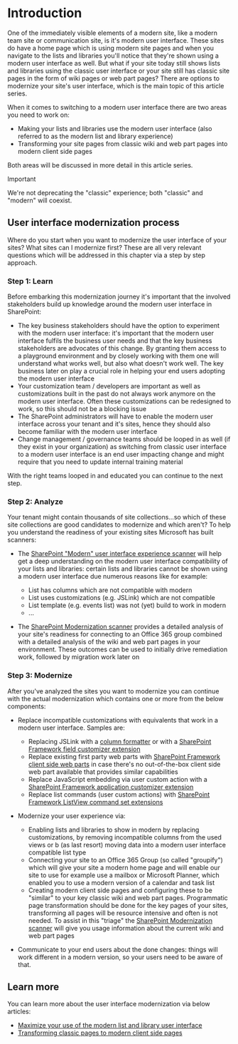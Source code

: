 # Introduction

One of the immediately visible elements of a modern site, like a modern team site or communication site, is it's modern user interface. These sites do have a home page which is using modern site pages and when you navigate to the lists and libraries you'll notice that they're shown using a modern user interface as well. But what if your site today still shows lists and libraries using the classic user interface or your site still has classic site pages in the form of wiki pages or web part pages? There are options to modernize your site's user interface, which is the main topic of this article series.

When it comes to switching to a modern user interface there are two areas you need to work on:

- Making your lists and libraries use the modern user interface (also referred to as the modern list and library experience)
- Transforming your site pages from classic wiki and web part pages into modern client side pages

Both areas will be discussed in more detail in this article series.

> [!IMPORTANT]
> We're not deprecating the "classic" experience; both "classic" and "modern" will coexist.

## User interface modernization process

Where do you start when you want to modernize the user interface of your sites? What sites can I modernize first? These are all very relevant questions which will be addressed in this chapter via a step by step approach.

### Step 1: Learn

Before embarking this modernization journey it's important that the involved stakeholders build up knowledge around the modern user interface in SharePoint:

- The key business stakeholders should have the option to experiment with the modern user interface: it's important that the modern user interface fulfils the business user needs and that the key business stakeholders are advocates of this change. By granting them access to a playground environment and by closely working with them one will understand what works well, but also what doesn't work well. The key business later on play a crucial role in helping your end users adopting the modern user interface
- Your customization team / developers are important as well as customizations built in the past do not always work anymore on the modern user interface. Often these customizations can be redesigned to work, so this should not be a blocking issue
- The SharePoint administrators will have to enable the modern user interface across your tenant and it's sites, hence they should also become familiar with the modern user interface
- Change management / governance teams should be looped in as well (if they exist in your organization) as switching from classic user interface to a modern user interface is an end user impacting change and might require that you need to update internal training material

With the right teams looped in and educated you can continue to the next step.

### Step 2: Analyze

Your tenant might contain thousands of site collections...so which of these site collections are good candidates to modernize and which aren't? To help you understand the readiness of your existing sites Microsoft has built scanners:

- The [SharePoint "Modern" user interface experience scanner](https://github.com/SharePoint/PnP-Tools/tree/master/Solutions/SharePoint.UIExperience.Scanner) will help get a deep understanding on the modern user interface compatibility of your lists and libraries: certain lists and libraries cannot be shown using a modern user interface due numerous reasons like for example:

  - List has columns which are not compatible with modern
  - List uses customizations (e.g. JSLink) which are not compatible
  - List template (e.g. events list) was not (yet) build to work in modern
  - ...

- The [SharePoint Modernization scanner](https://github.com/SharePoint/PnP-Tools/tree/master/Solutions/SharePoint.Modernization) provides a detailed analysis of your site's readiness for connecting to an Office 365 group combined with a detailed analysis of the wiki and web part pages in your environment. These outcomes can be used to initially drive remediation work, followed by migration work later on

### Step 3: Modernize

After you've analyzed the sites you want to modernize you can continue with the actual modernization which contains one or more from the below components:

- Replace incompatible customizations with equivalents that work in a modern user interface. Samples are:

  - Replacing JSLink with a [column formatter](https://docs.microsoft.com/en-us/sharepoint/dev/declarative-customization/column-formatting) or with a [SharePoint Framework field customizer extension](https://docs.microsoft.com/en-us/sharepoint/dev/spfx/extensions/get-started/building-simple-field-customizer)
  - Replace existing first party web parts with [SharePoint Framework client side web parts](https://docs.microsoft.com/en-us/sharepoint/dev/spfx/web-parts/overview-client-side-web-parts) in case there's no out-of-the-box client side web part available that provides similar capabilities
  - Replace JavaScript embedding via user custom action with a [SharePoint Framework application customizer extension](https://docs.microsoft.com/en-us/sharepoint/dev/spfx/extensions/get-started/build-a-hello-world-extension)
  - Replace list commands (user custom actions) with [SharePoint Framework ListView command set extensions](https://docs.microsoft.com/en-us/sharepoint/dev/spfx/extensions/get-started/building-simple-cmdset-with-dialog-api)

- Modernize your user experience via:

  - Enabling lists and libraries to show in modern by replacing customizations, by removing incompatible columns from the used views or b (as last resort) moving data into a modern user interface compatible list type
  - Connecting your site to an Office 365 Group (so called "groupify") which will give your site a modern home page and will enable our site to use for example use a mailbox or Microsoft Planner, which enabled you to use a modern version of a calendar and task list
  - Creating modern client side pages and configuring these to be "similar" to your key classic wiki and web part pages. Programmatic page transformation should be done for the key pages of your sites, transforming all pages will be resource intensive and often is not needed. To assist in this "triage" the [SharePoint Modernization scanner](https://github.com/SharePoint/PnP-Tools/tree/master/Solutions/SharePoint.Modernization) will give you usage information about the current wiki and web part pages

- Communicate to your end users about the done changes: things will work different in a modern version, so your users need to be aware of that.

## Learn more

You can learn more about the user interface modernization via below articles:

- [Maximize your use of the modern list and library user interface](modernize-userinterface-lists-and-libraries.md)
- [Transforming classic pages to modern client side pages](modernize-userinterface-lists-and-libraries.md)
